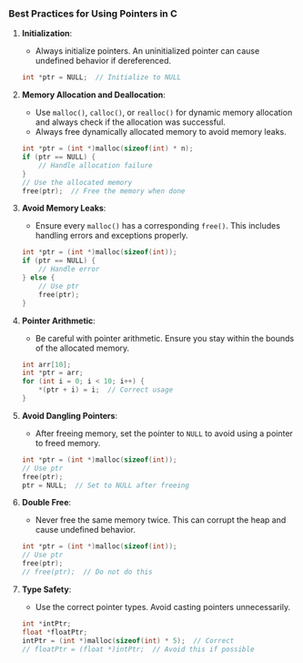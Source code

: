 ### Best Practices for Using Pointers in C

1. **Initialization**:
   - Always initialize pointers. An uninitialized pointer can cause undefined behavior if dereferenced.
   ```c
   int *ptr = NULL;  // Initialize to NULL
   ```

2. **Memory Allocation and Deallocation**:
   - Use `malloc()`, `calloc()`, or `realloc()` for dynamic memory allocation and always check if the allocation was successful.
   - Always free dynamically allocated memory to avoid memory leaks.
   ```c
   int *ptr = (int *)malloc(sizeof(int) * n);
   if (ptr == NULL) {
       // Handle allocation failure
   }
   // Use the allocated memory
   free(ptr);  // Free the memory when done
   ```

3. **Avoid Memory Leaks**:
   - Ensure every `malloc()` has a corresponding `free()`. This includes handling errors and exceptions properly.
   ```c
   int *ptr = (int *)malloc(sizeof(int));
   if (ptr == NULL) {
       // Handle error
   } else {
       // Use ptr
       free(ptr);
   }
   ```

4. **Pointer Arithmetic**:
   - Be careful with pointer arithmetic. Ensure you stay within the bounds of the allocated memory.
   ```c
   int arr[10];
   int *ptr = arr;
   for (int i = 0; i < 10; i++) {
       *(ptr + i) = i;  // Correct usage
   }
   ```

5. **Avoid Dangling Pointers**:
   - After freeing memory, set the pointer to `NULL` to avoid using a pointer to freed memory.
   ```c
   int *ptr = (int *)malloc(sizeof(int));
   // Use ptr
   free(ptr);
   ptr = NULL;  // Set to NULL after freeing
   ```

6. **Double Free**:
   - Never free the same memory twice. This can corrupt the heap and cause undefined behavior.
   ```c
   int *ptr = (int *)malloc(sizeof(int));
   // Use ptr
   free(ptr);
   // free(ptr);  // Do not do this
   ```

7. **Type Safety**:
   - Use the correct pointer types. Avoid casting pointers unnecessarily.
   ```c
   int *intPtr;
   float *floatPtr;
   intPtr = (int *)malloc(sizeof(int) * 5);  // Correct
   // floatPtr = (float *)intPtr;  // Avoid this if possible
   ```


